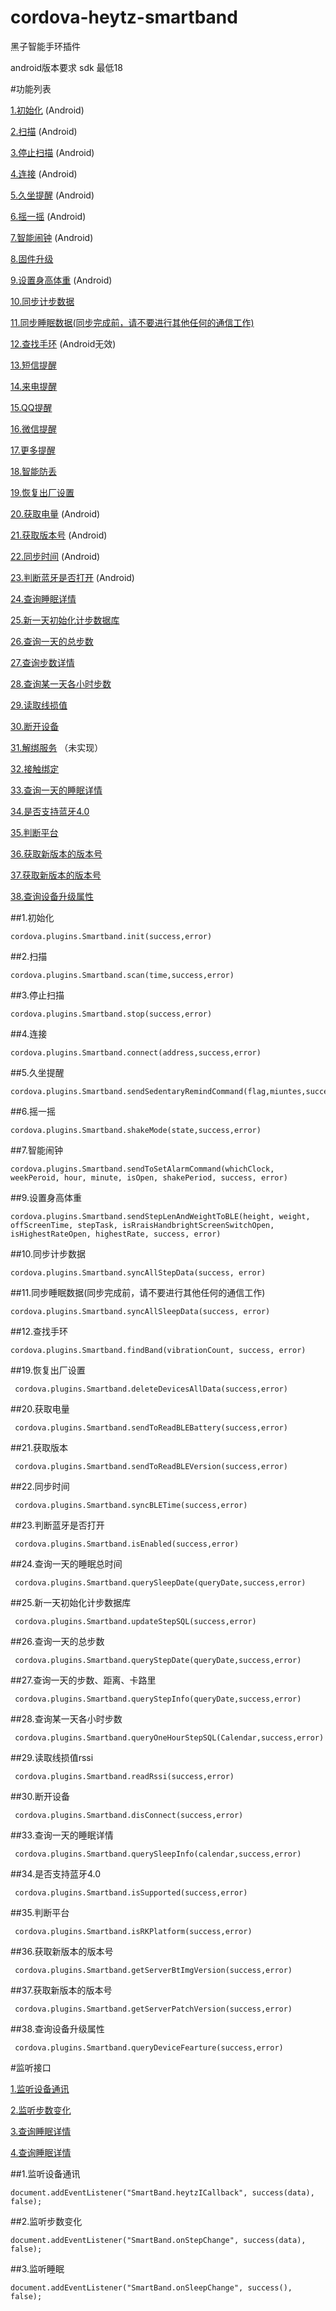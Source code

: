 # cordova-heytz-smartband
黑子智能手环插件

android版本要求 sdk 最低18 

#功能列表
    
   [1.初始化](1.初始化) (Android)
    
   [2.扫描](2.扫描) (Android)
  
   [3.停止扫描](3.停止扫描) (Android)
  
   [4.连接](4.连接) (Android)
  
   [5.久坐提醒](5.久坐提醒) (Android)
  
   [6.摇一摇](6.摇一摇) (Android)
  
   [7.智能闹钟](7.智能闹钟) (Android)
  
   [8.固件升级](8.固件升级)
  
   [9.设置身高体重](9.设置身高体重) (Android)
  
   [10.同步计步数据](10.同步计步数据)
  
   [11.同步睡眠数据(同步完成前，请不要进行其他任何的通信工作)](11.同步睡眠数据(同步完成前，请不要进行其他任何的通信工作))
  
   [12.查找手环](12.查找手环)   (Android无效)
  
   [13.短信提醒](13.短信提醒)
  
   [14.来电提醒](14.来电提醒)
  
   [15.QQ提醒](15.QQ提醒)
  
   [16.微信提醒](16.微信提醒)
  
   [17.更多提醒](17.更多提醒)
  
   [18.智能防丢](18.智能防丢)
  
   [19.恢复出厂设置](19.恢复出厂设置)
   
   [20.获取电量](20.获取电量)   (Android)
   
   [21.获取版本号](21.获取版本号) (Android)
   
   [22.同步时间](22.同步时间)   (Android)
   
   [23.判断蓝牙是否打开](23.判断蓝牙是否打开)   (Android)
   
   [24.查询睡眠详情](24.查询一天的睡眠总时间)
   
   [25.新一天初始化计步数据库](25.新一天初始化计步数据库)
   
   [26.查询一天的总步数](26.查询一天的总步数)
   
   [27.查询步数详情](27.查询一天步数、距离、卡路里的集合)
   
   [28.查询某一天各小时步数](28.查询某一天各小时步数)
   
   [29.读取线损值](29.读取线损值，每读一次，即监听一次)
   
   [30.断开设备](30.断开设备)
   
   [31.解绑服务](31.解绑服务) （未实现）
   
   [32.接触绑定](32.解绑绑定)
   
   [33.查询一天的睡眠详情](33.查询一天的睡眠详情)
   
   [34.是否支持蓝牙4.0](34.是否支持蓝牙4.0)
   
   [35.判断平台](35.判断平台)
   
   [36.获取新版本的版本号](36.获取新版本的版本号)
   
   [37.获取新版本的版本号](37.获取新版本的版本号)
   
   [38.查询设备升级属性](38.查询设备升级属性)
   


 
##1.初始化

    cordova.plugins.Smartband.init(success,error)
     
##2.扫描

    cordova.plugins.Smartband.scan(time,success,error)
    
##3.停止扫描

    cordova.plugins.Smartband.stop(success,error)
   
##4.连接
  
    cordova.plugins.Smartband.connect(address,success,error)
    
##5.久坐提醒
  
    cordova.plugins.Smartband.sendSedentaryRemindCommand(flag,miuntes,success,error)
     
##6.摇一摇
  
    cordova.plugins.Smartband.shakeMode(state,success,error)
      
##7.智能闹钟
  
    cordova.plugins.Smartband.sendToSetAlarmCommand(whichClock, weekPeroid, hour, minute, isOpen, shakePeriod, success, error)
      
##9.设置身高体重
  
    cordova.plugins.Smartband.sendStepLenAndWeightToBLE(height, weight, offScreenTime, stepTask, isRraisHandbrightScreenSwitchOpen, isHighestRateOpen, highestRate, success, error)

##10.同步计步数据
  
    cordova.plugins.Smartband.syncAllStepData(success, error)
 
##11.同步睡眠数据(同步完成前，请不要进行其他任何的通信工作)
  
    cordova.plugins.Smartband.syncAllSleepData(success, error)
 
##12.查找手环
  
    cordova.plugins.Smartband.findBand(vibrationCount, success, error)
    
##19.恢复出厂设置
    
     cordova.plugins.Smartband.deleteDevicesAllData(success,error)
    
##20.获取电量
    
     cordova.plugins.Smartband.sendToReadBLEBattery(success,error)
     
##21.获取版本
    
     cordova.plugins.Smartband.sendToReadBLEVersion(success,error)
   
##22.同步时间
    
     cordova.plugins.Smartband.syncBLETime(success,error)
     
##23.判断蓝牙是否打开
    
     cordova.plugins.Smartband.isEnabled(success,error)

##24.查询一天的睡眠总时间
    
     cordova.plugins.Smartband.querySleepDate(queryDate,success,error)
     
##25.新一天初始化计步数据库
    
     cordova.plugins.Smartband.updateStepSQL(success,error)
     
##26.查询一天的总步数
    
     cordova.plugins.Smartband.queryStepDate(queryDate,success,error)
     
##27.查询一天的步数、距离、卡路里
    
     cordova.plugins.Smartband.queryStepInfo(queryDate,success,error)
     
##28.查询某一天各小时步数
    
     cordova.plugins.Smartband.queryOneHourStepSQL(Calendar,success,error)
     
##29.读取线损值rssi
    
     cordova.plugins.Smartband.readRssi(success,error)
     
##30.断开设备
    
     cordova.plugins.Smartband.disConnect(success,error)
     
##33.查询一天的睡眠详情
    
     cordova.plugins.Smartband.querySleepInfo(calendar,success,error)
          
##34.是否支持蓝牙4.0
    
     cordova.plugins.Smartband.isSupported(success,error)
          
##35.判断平台
    
     cordova.plugins.Smartband.isRKPlatform(success,error)
          
##36.获取新版本的版本号
    
     cordova.plugins.Smartband.getServerBtImgVersion(success,error)
          
##37.获取新版本的版本号
    
     cordova.plugins.Smartband.getServerPatchVersion(success,error)
          
##38.查询设备升级属性
    
     cordova.plugins.Smartband.queryDeviceFearture(success,error)
          
    
  
#监听接口
   
   [1.监听设备通讯](1.监听设备通讯)
   
   [2.监听步数变化](2.监听步数变化)
   
   [3.查询睡眠详情](3.查询睡眠详情)
   
   [4.查询睡眠详情](4.查询睡眠详情)
   
##1.监听设备通讯  

    document.addEventListener("SmartBand.heytzICallback", success(data), false);

##2.监听步数变化

    document.addEventListener("SmartBand.onStepChange", success(data), false);

##3.监听睡眠
   
    document.addEventListener("SmartBand.onSleepChange", success(), false);

     
     
    
    